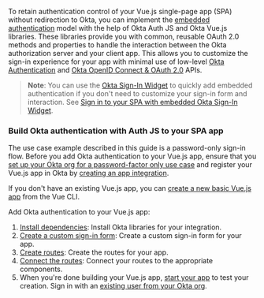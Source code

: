 To retain authentication control of your Vue.js single-page app (SPA) without redirection to Okta, you can implement the [embedded authentication](/docs/concepts/redirect-vs-embedded/#embedded-authentication) model with the help of Okta Auth JS and Okta Vue.js libraries. These libraries provide you with common, reusable OAuth 2.0 methods and properties to handle the interaction between the Okta authorization server and your client app. This allows you to customize the sign-in experience for your app with minimal use of low-level [Okta Authentication](/docs/reference/api/authn/) and [Okta OpenID Connect & OAuth 2.0](/docs/reference/api/oidc/) APIs.

> **Note**: You can use the [Okta Sign-In Widget](/code/javascript/okta_sign-in_widget/) to quickly add embedded authentication if you don't need to customize your sign-in form and interaction. See [Sign in to your SPA with embedded Okta Sign-In Widget](/docs/guides/sign-in-to-spa-embedded-widget/vue/main/).

### Build Okta authentication with Auth JS to your SPA app

The use case example described in this guide is a password-only sign-in flow. Before you add Okta authentication to your Vue.js app, ensure that you [set up your Okta org for a password-factor only use case](/docs/guides/oie-embedded-common-org-setup/nodejs/main/#set-up-your-okta-org-for-a-password-factor-only-use-case) and register your Vue.js app in Okta by [creating an app integration](#create-an-okta-app-integration).

If you don't have an existing Vue.js app, you can [create a new basic Vue.js app](#create-a-new-vue-js-app) from the Vue CLI.

Add Okta authentication to your Vue.js app:

 1. [Install dependencies](#install-dependencies): Install Okta libraries for your integration.
 2. [Create a custom sign-in form](#create-a-custom-sign-in-form): Create a custom sign-in form for your app.
 3. [Create routes](#create-routes): Create the routes for your app.
 4. [Connect the routes](#connect-the-routes): Connect your routes to the appropriate components.
 5. When you're done building your Vue.js app, [start your app](#start-your-app) to test your creation. Sign in with an [existing user from your Okta org](/docs/guides/quickstart/cli/main/#add-a-user-using-the-admin-console).
